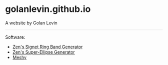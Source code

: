 # golanlevin.github.io
A website by Golan Levin

---

Software: 

* [Zen's Signet Ring Band Generator](ring/index.html)
* [Zen's Super-Ellipse Generator](ellipse/index.html)
* [Meshy](meshy/index.html)